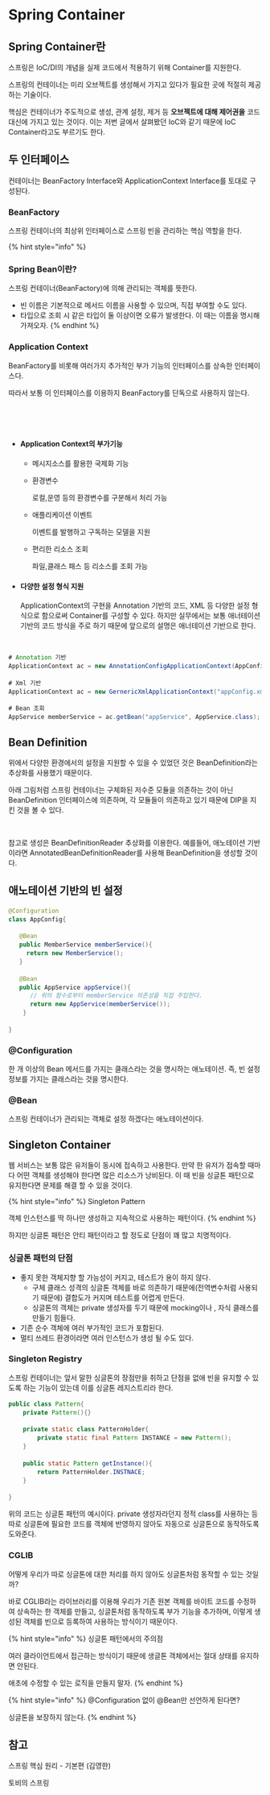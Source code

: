 # Spring Container

## Spring Container란

스프링은 IoC/DI의 개념을 실제 코드에서 적용하기 위해 Container를 지원한다.&#x20;

스프링의 컨테이너는 미리 오브젝트를 생성해서 가지고 있다가 필요한 곳에 적절히 제공하는 기술이다.&#x20;

핵심은 컨테이너가 주도적으로 생성, 관계 설정, 제거 등 **오브젝트에 대해 제어권을** 코드 대신에 가지고 있는 것이다. 이는 저번 글에서 살펴봤던 IoC와 같기 때문에 IoC Container라고도 부르기도 한다.



## 두 인터페이스

컨테이너는 BeanFactory Interface와 ApplicationContext Interface를 토대로 구성된다.&#x20;

### BeanFactory

스프링 컨테이너의 최상위 인터페이스로 스프링 빈을 관리하는 핵심 역할을 한다.&#x20;

{% hint style="info" %}
### Spring Bean이란?

스프링 컨테이너(BeanFactory)에 의해 관리되는 객체를 뜻한다.&#x20;

* 빈 이름은 기본적으로 메서드 이름을 사용할 수 있으며, 직접 부여할 수도 있다.&#x20;
* 타입으로 조회 시 같은 타입이 둘 이상이면 오류가 발생한다. 이 때는 이름을 명시해 가져오자.
{% endhint %}

### Application Context

BeanFactory를 비롯해 여러가지 추가적인 부가 기능의 인터페이스를 상속한 인터페이스다.&#x20;

따라서 보통 이 인터페이스를 이용하지 BeanFactory를 단독으로 사용하지 않는다.

<figure><img src="../../../.gitbook/assets/스크린샷 2023-02-03 오전 11.19.24.png" alt=""><figcaption></figcaption></figure>

<figure><img src="../../../.gitbook/assets/스크린샷 2023-02-03 오후 6.50.39.png" alt=""><figcaption></figcaption></figure>

* #### Application Context의 부가기능
  * 메시지소스를 활용한 국제화 기능
  *   환경변수

      로컬,운영 등의 환경변수를 구분해서 처리 가능&#x20;
  *   애플리케이션 이벤트

      이벤트를 발행하고 구독하는 모델을 지원
  *   편리한 리소스 조회

      파일,클래스 패스 등 리소스를 조회 가능&#x20;



*   #### 다양한 설정 형식 지원

    ApplicationContext의 구현을 Annotation 기반의 코드, XML 등 다양한 설정 형식으로 함으로써 Container를 구성할 수 있다. 하지만 실무에서는 보통 애너테이션 기반의 코드 방식을 주로 하기 때문에 앞으로의 설명은 애너테이션 기반으로 한다.&#x20;

<figure><img src="../../../.gitbook/assets/스크린샷 2023-02-03 오전 11.29.09.png" alt=""><figcaption></figcaption></figure>

```java
# Annotation 기반
ApplicationContext ac = new AnnotationConfigApplicationContext(AppConfig.class);

# Xml 기반
ApplicationContext ac = new GernericXmlApplicationContext("appConfig.xml");

# Bean 조회
AppService memberService = ac.getBean("appService", AppService.class);
```



## Bean Definition

위에서 다양한 환경에서의 설정을 지원할 수 있을 수 있었던 것은 BeanDefinition라는 추상화를 사용했기 때문이다.&#x20;

아래 그림처럼 스프링 컨테이너는 구체화된 저수준 모듈을 의존하는 것이 아닌 BeanDefinition 인터페이스에 의존하며, 각 모듈들이  의존하고 있기 때문에 DIP을 지킨 것을 볼 수 있다.&#x20;

<figure><img src="../../../.gitbook/assets/스크린샷 2023-02-03 오후 2.44.14.png" alt=""><figcaption></figcaption></figure>

참고로 생성은 BeanDefinitionReader 추상화를 이용한다. 예를들어, 애노테이션 기반이라면 AnnotatedBeanDefinitionReader를 사용해 BeanDefinition을 생성할 것이다.&#x20;



## 애노테이션 기반의 빈 설정

```java
@Configuration
class AppConfig{
   
   @Bean
   public MemberService memberService(){
     return new MemberService();
   } 
   
   @Bean
   public AppService appService(){
      // 위의 함수로부터 memberService 의존성을 직접 주입한다.
      return new AppService(memberService()); 
    } 
    
}
```

### @Configuration

한 개 이상의 Bean 메서드를 가지는 클래스라는 것을 명시하는 애노테이션. 즉, 빈 설정 정보를 가지는 클래스라는 것을 명시한다.

### @Bean

스프링 컨테이너가 관리되는 객체로 설정 하겠다는 애노테이션이다.&#x20;



## Singleton Container

웹 서비스는 보통 많은 유저들이 동시에 접속하고 사용한다. 만약 한 유저가 접속할 때마다 어떤 객체를 생성해야 한다면 많은 리소스가 낭비된다. 이 때 빈을 싱글톤 패턴으로 유지한다면 문제를 해결 할 수 있을 것이다.&#x20;

{% hint style="info" %}
Singleton Pattern

객체 인스턴스를 딱 하나만 생성하고 지속적으로 사용하는 패턴이다.
{% endhint %}

하지만 싱글톤 패턴은 안티 패턴이라고 할 정도로 단점이 꽤 많고 치명적이다.



### 싱글톤 패턴의 단점

* 좋지 못한 객체지향 할 가능성이 커지고, 테스트가 용이 하지 않다.
  * 구체 클래스 성격의 싱글톤 객체를 바로 의존하기 때문에(전역변수처럼 사용되기 때문에) 결합도가 커지며 테스트를 어렵게 만든다.
  * 싱글톤의 객체는 private 생성자를 두기 때문에 mocking이나 , 자식 클래스를 만들기 힘들다.&#x20;
* 기존 순수 객체에 여러 부가적인 코드가 포함된다.
* 멀티 쓰레드 환경이라면 여러 인스턴스가 생성 될 수도 있다.



### Singleton Registry

스프링 컨테이너는 앞서 말한 싱글톤의 장점만을 취하고 단점을 없애 빈을 유지할 수 있도록 하는 기능이 있는데 이를 싱글톤 레지스트리라 한다.

```java
public class Pattern{
	private Pattern(){} 

	private static class PatternHolder{
		private static final Pattern INSTANCE = new Pattern();
	}

	public static Pattern getInstance(){
		return PatternHolder.INSTNACE;
	}
	
}
```

위의 코드는 싱글톤 패턴의 예시이다. private 생성자라던지 정적 class를 사용하는 등 따로 싱글톤에 필요한 코드를 객체에 반영하지 않아도 자동으로 싱글톤으로 동작하도록 도와준다.

###

### CGLIB

어떻게 우리가 따로 싱글톤에 대한 처리를 하지 않아도 싱글톤처럼 동작할 수 있는 것일까?&#x20;

바로 CGLIB라는 라이브러리를 이용해 우리가 기존 원본 객체를 바이트 코드를 수정하여 상속하는 한 객체를 만들고, 싱글톤처럼 동작하도록 부가 기능을 추가하며, 이렇게 생성된 객체를 빈으로 등록하여 사용하는 방식이기 때문이다.&#x20;

{% hint style="info" %}
싱글톤 패턴에서의 주의점&#x20;

여러 클라이언트에서 접근하는 방식이기 때문에 생글톤 객체에서는 절대 상태를 유지하면 안된다.

애초에 수정할 수 있는 로직을 만들지 말자.
{% endhint %}

{% hint style="info" %}
@Configuration 없이 @Bean만 선언하게 된다면?

싱글톤을 보장하지 않는다.&#x20;
{% endhint %}

##

## 참고&#x20;

스프링 핵심 원리 - 기본편 (김영한)

토비의 스프링



